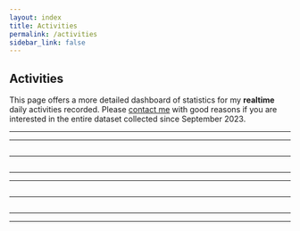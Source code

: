 ```yaml
---
layout: index
title: Activities
permalink: /activities
sidebar_link: false
---
```


<style>
	.legend {
		display: inline-block;
		border-radius: 10px;
		font-size: .7rem;
		color: white;
		padding: 1px 10px 1px 10px;
		margin: 0 .3rem .1rem .3rem;
	}
	.radar-div {
		width: 80%;
		margin-left: auto;
		margin-right: auto;
	}
</style>

## Activities
This page offers a more detailed dashboard of statistics for my **realtime** daily activities recorded. Please [contact me](/email) with good reasons if you are interested in the entire dataset collected since September 2023.

---

<script src="/assets/js/jquery-3.6.0.min.js"></script>
<script src="https://cdn.jsdelivr.net/npm/d3@7"></script>
<script src="https://cdn.jsdelivr.net/npm/chart.js"></script>

<div id="overview" width="100%"></div>

---

<div id="time-entries-ratio" style="display: grid; grid-gap: 10px; width: 100%">
	<div id="project-pie" style="grid-column: 1; grid-row: 1;"></div>
	<div id="weighted-project-pie" style="grid-column: 2; grid-row: 1;"></div>
	<div id="client-pie" style="grid-column: 3; grid-row: 1;"></div>
</div>

---

<div id="time-entries-focus" style="display: grid; grid-gap: 10px; width: 100%;">
	<div id="time-entries-bar" style="grid-column: 1; grid-row: 1;"></div>
	<div id="time-entries-tag-bar" style="grid-column: 2; grid-row: 1;"></div>
</div>

---

<div id="time-lag-comparisons" style="width: 100%">
	<canvas id="comparisons-canvas"></canvas>
</div>

---

<div id="time-entries-radars" style="display: grid; grid-gap: 10px; width: 100%">
	<div class="radar-div" id="time-entries-radar-1" style="grid-column: 1; grid-row: 1;">
		<canvas id="time-entries-project-radar"></canvas>
	</div>
	<div class="radar-div" id="time-entries-radar-2" style="grid-column: 2; grid-row: 1;">
		<canvas id="time-entries-category-radar"></canvas>
	</div>
</div>

---

<div id="time-entries-distribution" style="display: grid; grid-gap: 10px; width: 100%;">
	<div id="days-density" style="grid-column: 1; grid-row: 1;"></div>
	<div id="hours-density" style="grid-column: 2; grid-row: 1;"></div>
</div>

---

<div id="time-entries-moving-average"></div>

---

<div id="footnote" style="text-align: right; font-size: .7rem;"></div>

<script src='/assets/js/activities.js'></script>

